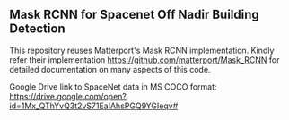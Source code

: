 ## **Mask RCNN for Spacenet Off Nadir Building Detection**

This repository reuses Matterport's Mask RCNN implementation. Kindly refer their implementation https://github.com/matterport/Mask_RCNN for detailed documentation on many aspects of this code.

Google Drive link to SpaceNet data in MS COCO format: https://drive.google.com/open?id=1Mx_QThYvQ3t2vS71EaIAhsPGQ9YGIeqv#
